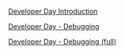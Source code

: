 
[Developer Day Introduction](Martin.pdf)

[Developer Day - Debugging](developer-day-debug.md)

[Developer Day - Debugging (full)](developer-day-debug_full.md)

